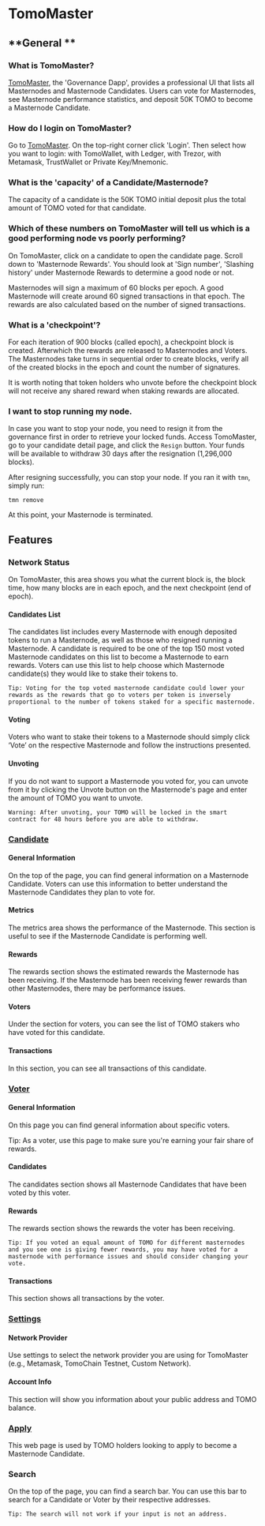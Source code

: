 # TomoMaster

## **General   **

### **What is TomoMaster?**

[TomoMaster](https://master.tomochain.com), the 'Governance Dapp', provides a professional UI that lists all Masternodes and Masternode Candidates. Users can vote for Masternodes, see Masternode performance statistics, and deposit 50K TOMO to become a Masternode Candidate.

### **How do I login on TomoMaster?**

Go to [TomoMaster](http://master.tomochain.com). On the top-right corner click 'Login'. Then select how you want to login: with TomoWallet, with Ledger, with Trezor, with Metamask, TrustWallet or Private Key/Mnemonic.

### **What is the 'capacity' of a Candidate/Masternode?**

The capacity of a candidate is the 50K TOMO initial deposit plus the total amount of TOMO voted for that candidate.

### **Which of these numbers on TomoMaster will tell us which is a good performing node vs poorly performing?**

On TomoMaster, click on a candidate to open the candidate page. Scroll down to 'Masternode Rewards'. You should look at 'Sign number', 'Slashing history' under Masternode Rewards to determine a good node or not.

Masternodes will sign a maximum of 60 blocks per epoch. A good Masternode will create around 60 signed transactions in that epoch. The rewards are also calculated based on the number of signed transactions.

### **What is a 'checkpoint'?**

For each iteration of 900 blocks (called epoch), a checkpoint block is created. Afterwhich the rewards are released to Masternodes and Voters. The Masternodes take turns in sequential order to create blocks, verify all of the created blocks in the epoch and count the number of signatures.

It is worth noting that token holders who unvote before the checkpoint block will not receive any shared reward when staking rewards are allocated.

### **I want to stop running my node.**

In case you want to stop your node, you need to resign it from the governance first in order to retrieve your locked funds. Access TomoMaster, go to your candidate detail page, and click the `Resign` button. Your funds will be available to withdraw 30 days after the resignation (1,296,000 blocks). 

After resigning successfully, you can stop your node. If you ran it with `tmn`, simply run:

```
tmn remove
```

At this point, your Masternode is terminated.

## Features

### Network Status

On TomoMaster, this area shows you what the current block is, the block time, how many blocks are in each epoch, and the next checkpoint (end of epoch).

#### Candidates List <a href="candidates-list" id="candidates-list"></a>

The candidates list includes every Masternode with enough deposited tokens to run a Masternode, as well as those who resigned running a Masternode. A candidate is required to be one of the top 150 most voted Masternode candidates on this list to become a Masternode to earn rewards. Voters can use this list to help choose which Masternode candidate(s) they would like to stake their tokens to.

`Tip: Voting for the top voted masternode candidate could lower your rewards as the rewards that go to voters per token is inversely proportional to the number of tokens staked for a specific masternode.`

#### Voting <a href="voting" id="voting"></a>

Voters who want to stake their tokens to a Masternode should simply click ‘Vote’ on the respective Masternode and follow the instructions presented.

#### Unvoting <a href="unvoting" id="unvoting"></a>

If you do not want to support a Masternode you voted for, you can unvote from it by clicking the Unvote button on the Masternode's page and enter the amount of TOMO you want to unvote.

`Warning: After unvoting, your TOMO will be locked in the smart contract for 48 hours before you are able to withdraw.`

### [Candidate](https://master.tomochain.com/candidate/0x98ffa09ae64a3ad63289ee0def385e6455b777e5) <a href="candidate" id="candidate"></a>

#### General Information <a href="general-information" id="general-information"></a>

On the top of the page, you can find general information on a Masternode Candidate. Voters can use this information to better understand the Masternode Candidates they plan to vote for.

#### Metrics <a href="metrics" id="metrics"></a>

The metrics area shows the performance of the Masternode. This section is useful to see if the Masternode Candidate is performing well.

#### Rewards <a href="rewards" id="rewards"></a>

The rewards section shows the estimated rewards the Masternode has been receiving. If the Masternode has been receiving fewer rewards than other Masternodes, there may be performance issues.

#### Voters <a href="voters" id="voters"></a>

Under the section for voters, you can see the list of TOMO stakers who have voted for this candidate.

#### Transactions <a href="transactions" id="transactions"></a>

In this section, you can see all transactions of this candidate.

### [Voter](https://master.tomochain.com/voter/0x82d83629f48b690226af91547cbfbfc8a52b73e6) <a href="voter" id="voter"></a>

#### General Information <a href="general-information_1" id="general-information_1"></a>

On this page you can find general information about specific voters.

Tip: As a voter, use this page to make sure you're earning your fair share of rewards.

#### Candidates <a href="candidates" id="candidates"></a>

The candidates section shows all Masternode Candidates that have been voted by this voter.

#### Rewards <a href="rewards_1" id="rewards_1"></a>

The rewards section shows the rewards the voter has been receiving.

`Tip: If you voted an equal amount of TOMO for different masternodes and you see one is giving fewer rewards, you may have voted for a masternode with performance issues and should consider changing your vote.`

#### Transactions <a href="transactions_1" id="transactions_1"></a>

This section shows all transactions by the voter.

### [Settings](https://master.tomochain.com/setting) <a href="settings" id="settings"></a>

#### Network Provider <a href="network-provider" id="network-provider"></a>

Use settings to select the network provider you are using for TomoMaster (e.g., Metamask, TomoChain Testnet, Custom Network).

#### Account Info <a href="account-infos" id="account-infos"></a>

This section will show you information about your public address and TOMO balance.

### [Apply](https://master.tomochain.com/apply) <a href="apply" id="apply"></a>

This web page is used by TOMO holders looking to apply to become a Masternode Candidate.

### Search <a href="search" id="search"></a>

On the top of the page, you can find a search bar. You can use this bar to search for a Candidate or Voter by their respective addresses.

`Tip: The search will not work if your input is not an address.`
